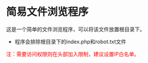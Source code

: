 # 简易文件浏览程序
这是一个简单的文件浏览程序，可以将该文件放置根目录下。
* 程序会排除根目录下的index.php和robot.txt文件

<span style="color:red">注：需要访问权限则在头部加入限制，建议设置IP白名单。</span>
